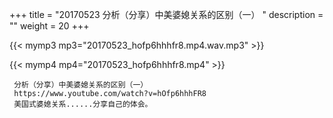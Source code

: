 +++
title = "20170523  分析（分享）中美婆媳关系的区别（一） "
description = ""
weight = 20
+++

{{< mymp3 mp3="20170523_hofp6hhhfr8.mp4.wav.mp3" >}}

{{< mymp4 mp4="20170523_hofp6hhhfr8.mp4" >}}

     分析（分享）中美婆媳关系的区别（一） 
     https://www.youtube.com/watch?v=hOfp6hhhFR8 
     美国式婆媳关系......分享自己的体会。 
